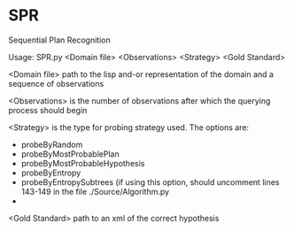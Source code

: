 # SPR
Sequential Plan Recognition

Usage: SPR.py     \<Domain file\>    \<Observations\>     \<Strategy\>    \<Gold Standard\>

\<Domain file\> path to the lisp and-or representation of the domain and a sequence of observations

\<Observations\> is the number of observations after which the querying process should begin

\<Strategy\> is the type for probing strategy used. The options are:
  - probeByRandom
  - probeByMostProbablePlan
  - probeByMostProbableHypothesis
  - probeByEntropy
  - probeByEntropySubtrees (if using this option, should uncomment lines 143-149 in the file ./Source/Algorithm.py
  - 
\<Gold Standard\> path to an xml of the correct hypothesis
